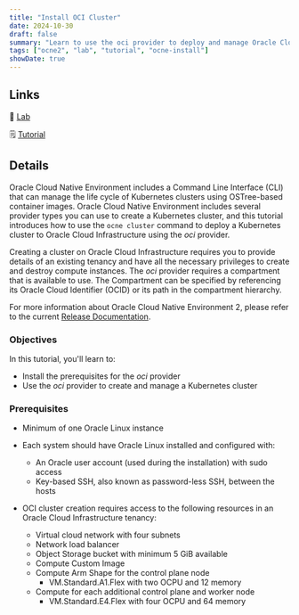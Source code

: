 ```yaml
---
title: "Install OCI Cluster"
date: 2024-10-30
draft: false
summary: "Learn to use the oci provider to deploy and manage Oracle Cloud Native Environment on Oracle Cloud Infrastructure."
tags: ["ocne2", "lab", "tutorial", "ocne-install"]
showDate: true
---
```


## Links

:crescent_moon: [Lab](https://luna.oracle.com/lab/e233c434-9d07-44f5-bf6a-6bf1314f8a00)

:spiral_notepad: [Tutorial](https://docs.oracle.com/en/learn/ocne2-install-oci)

## Details

Oracle Cloud Native Environment includes a Command Line Interface (CLI) that can manage the life cycle of Kubernetes clusters using OSTree-based container images. Oracle Cloud Native Environment includes several provider types you can use to create a Kubernetes cluster, and this tutorial introduces how to use the `ocne cluster` command to deploy a Kubernetes cluster to Oracle Cloud Infrastructure using the *oci* provider.

Creating a cluster on Oracle Cloud Infrastructure requires you to provide details of an existing tenancy and have all the necessary privileges to create and destroy compute instances. The *oci* provider requires a compartment that is available to use. The Compartment can be specified by referencing its Oracle Cloud Identifier (OCID) or its path in the compartment hierarchy.

For more information about Oracle Cloud Native Environment 2, please refer to the current [Release Documentation](https://docs.oracle.com/en/operating-systems/olcne/).

### Objectives

In this tutorial, you'll learn to:

- Install the prerequisites for the *oci* provider
- Use the *oci* provider to create and manage a Kubernetes cluster

### Prerequisites

- Minimum of one Oracle Linux instance

- Each system should have Oracle Linux installed and configured with:

  - An Oracle user account (used during the installation) with sudo access
  - Key-based SSH, also known as password-less SSH, between the hosts

- OCI cluster creation requires access to the following resources in an Oracle Cloud Infrastructure tenancy:

  - Virtual cloud network with four subnets
  - Network load balancer
  - Object Storage bucket with minimum 5 GiB available
  - Compute Custom Image
  - Compute Arm Shape for the control plane node
    - VM.Standard.A1.Flex with two OCPU and 12 memory
  - Compute for each additional control plane and worker node
    - VM.Standard.E4.Flex with four OCPU and 64 memory